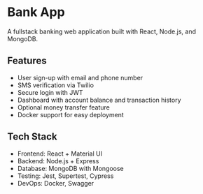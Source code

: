 # Bank App

A fullstack banking web application built with React, Node.js, and MongoDB.

## Features

- User sign-up with email and phone number
- SMS verification via Twilio
- Secure login with JWT
- Dashboard with account balance and transaction history
- Optional money transfer feature
- Docker support for easy deployment

## Tech Stack

- Frontend: React + Material UI
- Backend: Node.js + Express
- Database: MongoDB with Mongoose
- Testing: Jest, Supertest, Cypress
- DevOps: Docker, Swagger
